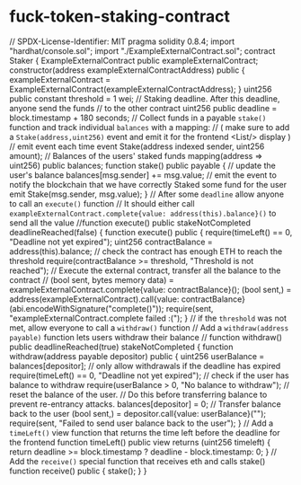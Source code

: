 # fuck-token-staking-contract
// SPDX-License-Identifier: MIT pragma solidity 0.8.4;  import "hardhat/console.sol"; import "./ExampleExternalContract.sol";  contract Staker {    ExampleExternalContract public exampleExternalContract;    constructor(address exampleExternalContractAddress) public {       exampleExternalContract = ExampleExternalContract(exampleExternalContractAddress);   }    uint256 public constant threshold = 1 wei;    // Staking deadline. After this deadline, anyone send the funds   // to the other contract   uint256 public deadline = block.timestamp + 180 seconds;    // Collect funds in a payable `stake()` function and track individual `balances` with a mapping:   //  ( make sure to add a `Stake(address,uint256)` event and emit it for the frontend &lt;List/> display )    // emit event each time   event Stake(address indexed sender, uint256 amount);    // Balances of the users' staked funds   mapping(address => uint256) public balances;    function stake() public payable {     // update the user's balance     balances[msg.sender] += msg.value;          // emit the event to notify the blockchain that we have correctly Staked some fund for the user     emit Stake(msg.sender, msg.value);   }     // After some `deadline` allow anyone to call an `execute()` function   //  It should either call `exampleExternalContract.complete{value: address(this).balance}()` to send all the value   //function execute() public stakeNotCompleted deadlineReached(false) {   function execute() public {      require(timeLeft() == 0, "Deadline not yet expired");      uint256 contractBalance = address(this).balance;      // check the contract has enough ETH to reach the threshold     require(contractBalance >= threshold, "Threshold is not reached");      // Execute the external contract, transfer all the balance to the contract     // (bool sent, bytes memory data) = exampleExternalContract.complete{value: contractBalance}();     (bool sent,) = address(exampleExternalContract).call{value: contractBalance}(abi.encodeWithSignature("complete()"));     require(sent, "exampleExternalContract.complete failed :(");   }     // if the `threshold` was not met, allow everyone to call a `withdraw()` function     // Add a `withdraw(address payable)` function lets users withdraw their balance   // function withdraw() public deadlineReached(true) stakeNotCompleted {   function withdraw(address payable depositor) public {     uint256 userBalance = balances[depositor];      // only allow withdrawals if the deadline has expired     require(timeLeft() == 0, "Deadline not yet expired");      // check if the user has balance to withdraw     require(userBalance > 0, "No balance to withdraw");      // reset the balance of the user.     // Do this before transferring balance to prevent re-entrancy attacks.     balances[depositor] = 0;      // Transfer balance back to the user     (bool sent,) = depositor.call{value: userBalance}("");     require(sent, "Failed to send user balance back to the user");   }    // Add a `timeLeft()` view function that returns the time left before the deadline for the frontend   function timeLeft() public view returns (uint256 timeleft) {     return deadline >= block.timestamp ? deadline - block.timestamp: 0;   }    // Add the `receive()` special function that receives eth and calls stake()   function receive() public {     stake();   } }
